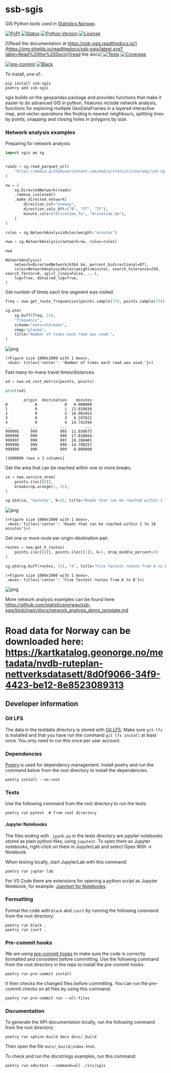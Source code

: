 # ssb-sgis

GIS Python tools used in [Statistics Norway](https://www.ssb.no/en).

[![PyPI](https://img.shields.io/pypi/v/ssb-sgis.svg)][pypi_]
[![Status](https://img.shields.io/pypi/status/ssb-sgis.svg)][status]
[![Python Version](https://img.shields.io/pypi/pyversions/ssb-sgis)][python version]
[![License](https://img.shields.io/pypi/l/ssb-sgis)][license]

[![Read the documentation at https://ssb-sgis.readthedocs.io/](https://img.shields.io/readthedocs/ssb-sgis/latest.svg?label=Read%20the%20Docs)][read the docs]
[![Tests](https://github.com/statisticsnorway/ssb-sgis/workflows/Tests/badge.svg)][tests]
[![Coverage](https://sonarcloud.io/api/project_badges/measure?project=statisticsnorway_ssb-sgis&metric=coverage)][coverage]

[![pre-commit](https://img.shields.io/badge/pre--commit-enabled-brightgreen?logo=pre-commit&logoColor=white)][pre-commit]
[![Black](https://img.shields.io/badge/code%20style-black-000000.svg)][black]

[pypi_]: https://pypi.org/project/ssb-sgis/
[status]: https://pypi.org/project/ssb-sgis/
[python version]: https://pypi.org/project/ssb-sgis
[read the docs]: https://ssb-sgis.readthedocs.io/
[tests]: https://github.com/statisticsnorway/ssb-sgis/actions?workflow=Tests
[coverage]: https://sonarcloud.io/component_measures?metric=coverage&id=statisticsnorway_ssb-sgis
[pre-commit]: https://github.com/pre-commit/pre-commit
[black]: https://github.com/psf/black

To install, one of:

```console
pip install ssb-sgis
poetry add ssb-sgis
```

sgis builds on the geopandas package and provides functions that make it easier to do advanced GIS in python.
Features include network analysis, functions for exploring multiple GeoDataFrames in a layered interactive map,
and vector operations like finding k-nearest neighbours, splitting lines by points, snapping and closing holes
in polygons by size.

### Network analysis examples

Preparing for network analysis:

```python
import sgis as sg


roads = sg.read_parquet_url(
    "https://media.githubusercontent.com/media/statisticsnorway/ssb-sgis/main/tests/testdata/roads_oslo_2022.parquet"
)

nw = (
    sg.DirectedNetwork(roads)
    .remove_isolated()
    .make_directed_network(
        direction_col="oneway",
        direction_vals_bft=("B", "FT", "TF"),
        minute_cols=("drivetime_fw", "drivetime_bw"),
    )
)

rules = sg.NetworkAnalysisRules(weight="minutes")

nwa = sg.NetworkAnalysis(network=nw, rules=rules)

nwa
```

    NetworkAnalysis(
        network=DirectedNetwork(6364 km, percent_bidirectional=87),
        rules=NetworkAnalysisRules(weight=minutes, search_tolerance=250, search_factor=0, split_lines=False, ...),
        log=True, detailed_log=True,
    )

Get number of times each line segment was visited.

```python
freq = nwa.get_route_frequencies(points.sample(75), points.sample(75))

sg.qtm(
    sg.buff(freq, 15),
    "frequency",
    scheme="naturalbreaks",
    cmap="plasma",
    title="Number of times each road was used.",
)
```

![png](network_analysis_examples_files/network_analysis_examples_6_0.png)

    (<Figure size 1000x1000 with 1 Axes>,
     <Axes: title={'center': 'Number of times each road was used.'}>)

Fast many-to-many travel times/distances.

```python
od = nwa.od_cost_matrix(points, points)

print(od)
```

            origin  destination    minutes
    0            0            0   0.000000
    1            0            1  13.039830
    2            0            2  10.902453
    3            0            3   8.297021
    4            0            4  14.742294
    ...        ...          ...        ...
    999995     999          995  11.038673
    999996     999          996  17.820664
    999997     999          997  10.288465
    999998     999          998  14.798257
    999999     999          999   0.000000

    [1000000 rows x 3 columns]

Get the area that can be reached within one or more breaks.

```python
sa = nwa.service_area(
    points.iloc[[0]],
    breaks=np.arange(1, 11),
)

sg.qtm(sa, "minutes", k=10, title="Roads that can be reached within 1 to 10 minutes")
```

![png](network_analysis_examples_files/network_analysis_examples_10_0.png)

    (<Figure size 1000x1000 with 1 Axes>,
     <Axes: title={'center': 'Roads that can be reached within 1 to 10 minutes'}>)

Get one or more route per origin-destination pair.

```python
routes = nwa.get_k_routes(
    points.iloc[[0]], points.iloc[[1]], k=5, drop_middle_percent=50
)

sg.qtm(sg.buff(routes, 15), "k", title="Five fastest routes from A to B", legend=False)
```

    (<Figure size 1000x1000 with 1 Axes>,
     <Axes: title={'center': 'Five fastest routes from A to B'}>)

![png](network_analysis_examples_files/network_analysis_examples_12_1.png)

More network analysis examples can be found here: https://github.com/statisticsnorway/ssb-sgis/blob/main/docs/network_analysis_demo_template.md

# Road data for Norway can be downloaded here: https://kartkatalog.geonorge.no/metadata/nvdb-ruteplan-nettverksdatasett/8d0f9066-34f9-4423-be12-8e8523089313

## Developer information

### Git LFS

The data in the testdata directory is stored with [Git LFS](https://git-lfs.com/).
Make sure `git-lfs` is installed and that you have run the command `git lfs install`
at least once. You only need to run this once per user account.

### Dependencies

[Poetry](https://python-poetry.org/) is used for dependency management. Install
poetry and run the command below from the root directory to install the dependencies.

```shell
poetry install --no-root
```

### Tests

Use the following command from the root directory to run the tests:

```shell
poetry run pytest  # from root directory
```

#### Jupyter Notebooks

The files ending with `_ipynb.py` in the tests directory are jupyter notebooks
stored as plain python files, using `jupytext`. To open them as Jupyter notebooks,
right-click on them in JupyterLab and select Open With &rarr; Notebook.

When testing locally, start JupyterLab with this command:

```shell
poetry run jupter lab
```

For VS Code there are extensions for opening a python script as Jupyter Notebook,
for example:
[Jupytext for Notebooks](https://marketplace.visualstudio.com/items?itemName=donjayamanne.vscode-jupytext).

### Formatting

Format the code with `black` and `isort` by running the following command from the
root directory:

```shell
poetry run black .
poetry run isort .
```

### Pre-commit hooks

We are using [pre-commit hooks](https://pre-commit.com/) to make sure the code is
correctly formatted and consistent before committing. Use the following command from
the root directory in the repo to install the pre-commit hooks:

```shell
poetry run pre-commit install
```

It then checks the changed files before committing. You can run the pre-commit checks
on all files by using this command:

```shell
poetry run pre-commit run --all-files
```

### Documentation

To generate the API-documentation locally, run the following command from the root
directory:

```shell
poetry run sphinx-build docs docs/_build
```

Then open the file `docs/_build/index.html`.

To check and run the docstrings examples, run this command:

```shell
poetry run xdoctest --command=all ./src/sgis
```

<!-- github-only -->

[license]: https://github.com/statisticsnorway/ssb-sgis/blob/main/LICENSE
[contributor guide]: https://github.com/statisticsnorway/ssb-sgis/blob/main/CONTRIBUTING.md
